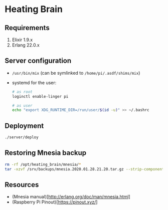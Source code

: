 # Heating Brain

## Requirements

1. Elixir 1.9.x
1. Erlang 22.0.x

## Server configuration

* `/usr/bin/mix` (can be symlinked to `/home/pi/.asdf/shims/mix`)
* systemd for the user:

    ```bash
    # as root
    loginctl enable-linger pi

    # as user
    echo "export XDG_RUNTIME_DIR=/run/user/$(id -u)" >> ~/.bashrc
    ```

## Deployment

```bash
./server/deploy
```

## Restoring Mnesia backup

```bash
rm -rf /opt/heating_brain/mnesia/*
tar -xzvf /srv/backups/mnesia.2020.01.28.21.20.tar.gz --strip-components=3 -C /opt/heating_brain/mnesia/
```

## Resources

* (Mnesia manual)[http://erlang.org/doc/man/mnesia.html]
* (Raspberry Pi Pinout)[https://pinout.xyz/]
